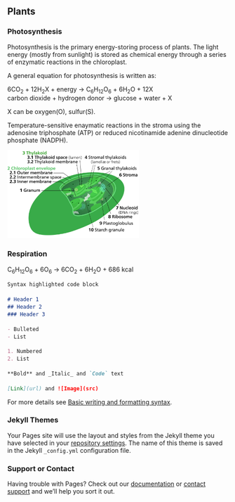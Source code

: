 ## Plants

### Photosynthesis

Photosynthesis is the primary energy-storing process of plants. The light energy (mostly from sunlight) is stored as chemical energy through a series of enzymatic reactions in the chloroplast.

A general equation for photosynthesis is written as:


6CO<sub>2</sub> + 12H<sub>2</sub>X + energy &rarr; C<sub>6</sub>H<sub>12</sub>O<sub>6</sub> + 6H<sub>2</sub>O + 12X <br>
carbon dioxide + hydrogen donor &rarr; glucose + water + X

X can be oxygen(O), sulfur(S).


Temperature-sensitive enaymatic reactions in the stroma
using the adenosine triphosphate (ATP) or reduced nicotinamide adenine dinucleotide phosphate (NADPH).

<img src = "./img/Chloroplast_mini.jpg" width = "300">


### Respiration

C<sub>6</sub>H<sub>12</sub>O<sub>6</sub> + 6O<sub>6</sub> &rarr; 6CO<sub>2</sub> + 6H<sub>2</sub>O + 686 kcal

```markdown
Syntax highlighted code block

# Header 1
## Header 2
### Header 3

- Bulleted
- List

1. Numbered
2. List

**Bold** and _Italic_ and `Code` text

[Link](url) and ![Image](src)
```

For more details see [Basic writing and formatting syntax](https://docs.github.com/en/github/writing-on-github/getting-started-with-writing-and-formatting-on-github/basic-writing-and-formatting-syntax).

### Jekyll Themes

Your Pages site will use the layout and styles from the Jekyll theme you have selected in your [repository settings](https://github.com/Johann426/Johann426/settings/pages). The name of this theme is saved in the Jekyll `_config.yml` configuration file.

### Support or Contact

Having trouble with Pages? Check out our [documentation](https://docs.github.com/categories/github-pages-basics/) or [contact support](https://support.github.com/contact) and we’ll help you sort it out.
